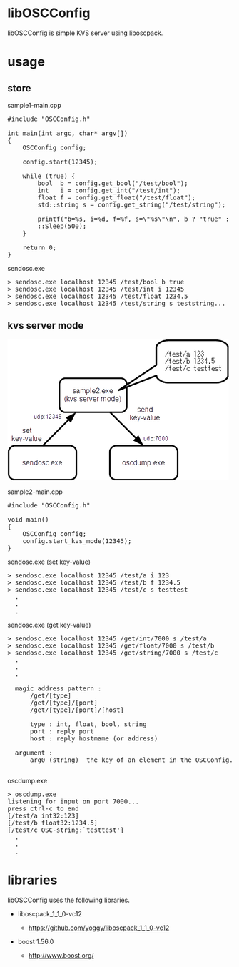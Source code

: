 libOSCConfig
====
libOSCConfig is simple KVS server using liboscpack.

usage
====

store
----
sample1-main.cpp
<pre>
#include "OSCConfig.h"

int main(int argc, char* argv[])
{
	OSCConfig config;

	config.start(12345);

	while (true) {
		bool  b = config.get_bool("/test/bool");
		int   i = config.get_int("/test/int");
		float f = config.get_float("/test/float");
		std::string s = config.get_string("/test/string");

		printf("b=%s, i=%d, f=%f, s=\"%s\"\n", b ? "true" : "false", i, f, s.c_str());
		::Sleep(500);
	}

	return 0;
}
</pre>

sendosc.exe
<pre>
&gt; sendosc.exe localhost 12345 /test/bool b true
&gt; sendosc.exe localhost 12345 /test/int i 12345
&gt; sendosc.exe localhost 12345 /test/float 1234.5
&gt; sendosc.exe localhost 12345 /test/string s teststring...
</pre>


kvs server mode
----
![image.png](image.png)

sample2-main.cpp
<pre>
#include "OSCConfig.h"

void main()
{
	OSCConfig config;
	config.start_kvs_mode(12345);
}
</pre>

sendosc.exe (set key-value)
<pre>
&gt; sendosc.exe localhost 12345 /test/a i 123
&gt; sendosc.exe localhost 12345 /test/b f 1234.5
&gt; sendosc.exe localhost 12345 /test/c s testtest
  .
  .
  .
</pre>

sendosc.exe (get key-value)
<pre>
&gt; sendosc.exe localhost 12345 /get/int/7000 s /test/a
&gt; sendosc.exe localhost 12345 /get/float/7000 s /test/b
&gt; sendosc.exe localhost 12345 /get/string/7000 s /test/c
  .
  .
  .

  magic address pattern :
      /get/[type]
      /get/[type]/[port]
      /get/[type]/[port]/[host]

      type : int, float, bool, string
      port : reply port
      host : reply hostmame (or address)

  argument :
      arg0 (string)  the key of an element in the OSCConfig.

</pre>

oscdump.exe
<pre>
&gt; oscdump.exe
listening for input on port 7000...
press ctrl-c to end
[/test/a int32:123]
[/test/b float32:1234.5]
[/test/c OSC-string:`testtest']
  .
  .
  .
</pre>



libraries
====
libOSCConfig uses the following libraries.

* liboscpack_1_1_0-vc12
  * https://github.com/yoggy/liboscpack_1_1_0-vc12

* boost 1.56.0
  * http://www.boost.org/
